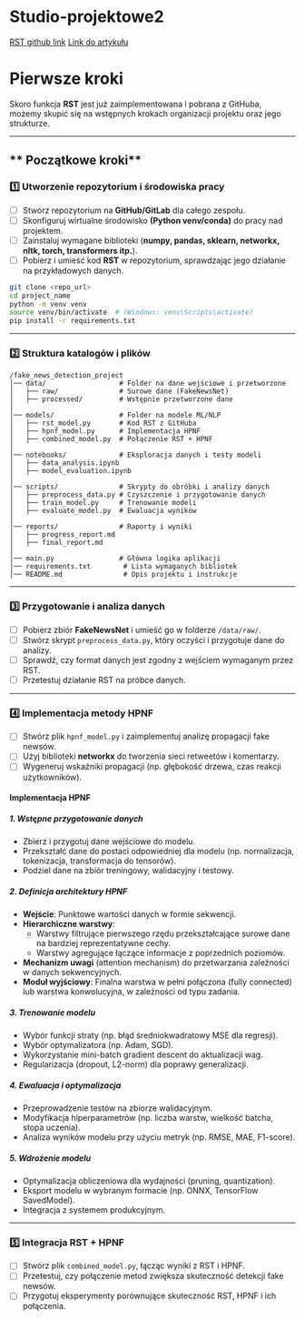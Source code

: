 # Studio-projektowe2
[RST github link](https://github.com/jiyfeng/DPLP)
[Link do artykułu](https://arxiv.org/abs/1903.09196)
# Pierwsze kroki
Skoro funkcja **RST** jest już zaimplementowana i pobrana z GitHuba, możemy skupić się na wstępnych krokach organizacji projektu oraz jego strukturze.  

---

## ** Początkowe kroki**  

### **1️⃣ Utworzenie repozytorium i środowiska pracy**  
- [ ] Stwórz repozytorium na **GitHub/GitLab** dla całego zespołu.  
- [ ] Skonfiguruj wirtualne środowisko **(Python venv/conda)** do pracy nad projektem.  
- [ ] Zainstaluj wymagane biblioteki (**numpy, pandas, sklearn, networkx, nltk, torch, transformers itp.**).  
- [ ]  Pobierz i umieść kod **RST** w repozytorium, sprawdzając jego działanie na przykładowych danych.  

```bash
git clone <repo_url>
cd project_name
python -m venv venv
source venv/bin/activate  # (Windows: venv\Scripts\activate)
pip install -r requirements.txt
```

---

### **2️⃣ Struktura katalogów i plików**  

```
/fake_news_detection_project
│── data/                  # Folder na dane wejściowe i przetworzone
│   ├── raw/               # Surowe dane (FakeNewsNet)
│   ├── processed/         # Wstępnie przetworzone dane
│
│── models/                # Folder na modele ML/NLP
│   ├── rst_model.py       # Kod RST z GitHuba
│   ├── hpnf_model.py      # Implementacja HPNF
│   ├── combined_model.py  # Połączenie RST + HPNF
│
│── notebooks/             # Eksploracja danych i testy modeli
│   ├── data_analysis.ipynb
│   ├── model_evaluation.ipynb
│
│── scripts/               # Skrypty do obróbki i analizy danych
│   ├── preprocess_data.py # Czyszczenie i przygotowanie danych
│   ├── train_model.py     # Trenowanie modeli
│   ├── evaluate_model.py  # Ewaluacja wyników
│
│── reports/               # Raporty i wyniki
│   ├── progress_report.md
│   ├── final_report.md
│
│── main.py                # Główna logika aplikacji
│── requirements.txt        # Lista wymaganych bibliotek
│── README.md               # Opis projektu i instrukcje
```

---

### **3️⃣ Przygotowanie i analiza danych**  
- [ ] Pobierz zbiór **FakeNewsNet** i umieść go w folderze `/data/raw/`.  
- [ ] Stwórz skrypt `preprocess_data.py`, który oczyści i przygotuje dane do analizy.  
- [ ] Sprawdź, czy format danych jest zgodny z wejściem wymaganym przez RST.
- [ ] Przetestuj działanie RST na próbce danych.  

---

### **4️⃣ Implementacja metody HPNF**  
- [ ] Stwórz plik `hpnf_model.py` i zaimplementuj analizę propagacji fake newsów.  
- [ ] Użyj biblioteki **networkx** do tworzenia sieci retweetów i komentarzy.
- [ ] Wygeneruj wskaźniki propagacji (np. głębokość drzewa, czas reakcji użytkowników).

#### Implementacja HPNF

##### **1. Wstępne przygotowanie danych**
   - Zbierz i przygotuj dane wejściowe do modelu.
   - Przekształć dane do postaci odpowiedniej dla modelu (np. normalizacja, tokenizacja, transformacja do tensorów).
   - Podziel dane na zbiór treningowy, walidacyjny i testowy.

##### **2. Definicja architektury HPNF**
   - **Wejście**: Punktowe wartości danych w formie sekwencji.
   - **Hierarchiczne warstwy**:
     - Warstwy filtrujące pierwszego rzędu przekształcające surowe dane na bardziej reprezentatywne cechy.
     - Warstwy agregujące łączące informacje z poprzednich poziomów.
   - **Mechanizm uwagi** (attention mechanism) do przetwarzania zależności w danych sekwencyjnych.
   - **Moduł wyjściowy**: Finalna warstwa w pełni połączona (fully connected) lub warstwa konwolucyjna, w zależności od typu zadania.

##### **3. Trenowanie modelu**
   - Wybór funkcji straty (np. błąd średniokwadratowy MSE dla regresji).
   - Wybór optymalizatora (np. Adam, SGD).
   - Wykorzystanie mini-batch gradient descent do aktualizacji wag.
   - Regularizacja (dropout, L2-norm) dla poprawy generalizacji.

##### **4. Ewaluacja i optymalizacja**
   - Przeprowadzenie testów na zbiorze walidacyjnym.
   - Modyfikacja hiperparametrów (np. liczba warstw, wielkość batcha, stopa uczenia).
   - Analiza wyników modelu przy użyciu metryk (np. RMSE, MAE, F1-score).

##### **5. Wdrożenie modelu**
   - Optymalizacja obliczeniowa dla wydajności (pruning, quantization).
   - Eksport modelu w wybranym formacie (np. ONNX, TensorFlow SavedModel).
   - Integracja z systemem produkcyjnym.
---

### **5️⃣ Integracja RST + HPNF**  
- [ ] Stwórz plik `combined_model.py`, łącząc wyniki z RST i HPNF.
- [ ] Przetestuj, czy połączenie metod zwiększa skuteczność detekcji fake newsów.
- [ ] Przygotuj eksperymenty porównujące skuteczność RST, HPNF i ich połączenia.  
